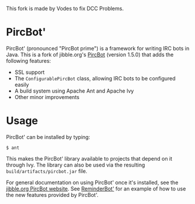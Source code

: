 This fork is made by Vodes to fix DCC Problems.

# PircBot'

PircBot' (pronounced "PircBot prime") is a framework for writing IRC bots in
Java.  This is a fork of jibble.org's [PircBot](http://www.jibble.org/pircbot.php)
(version 1.5.0) that adds the following features:

* SSL support
* The `ConfigurablePircBot` class, allowing IRC bots to be configured easily
* A build system using Apache Ant and Apache Ivy
* Other minor improvements

# Usage

PircBot' can be installed by typing:

    $ ant

This makes the PircBot' library available to projects that depend on it
through Ivy. The library can also be used via the resulting
`build/artifacts/pircbot.jar` file.

For general documentation on using PircBot' once it's installed, see the
[jibble.org PircBot website](http://www.jibble.org/pircbot.php). See
[ReminderBot'](https://github.com/davidlazar/ReminderBot) for an example of
how to use the new features provided by PircBot'.
